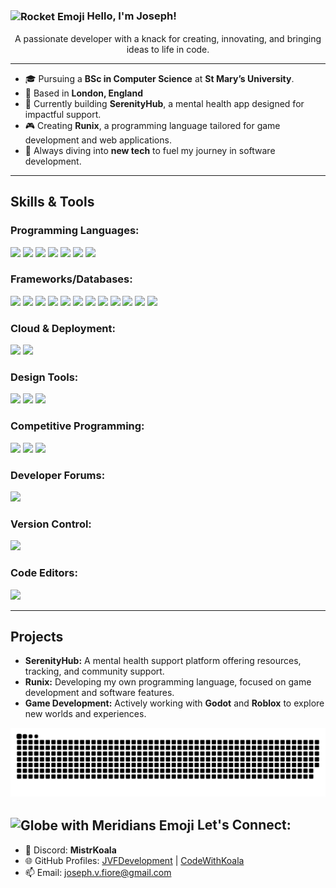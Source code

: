 ### <div><img src="https://raw.githubusercontent.com/Tarikul-Islam-Anik/Animated-Fluent-Emojis/master/Emojis/Travel%20and%20places/Rocket.png" width="30px" align="center" alt="Rocket Emoji"/> Hello, I'm Joseph!</div>

<p align="center">A passionate developer with a knack for creating, innovating, and bringing ideas to life in code.</p>

---

- 🎓 Pursuing a **BSc in Computer Science** at **St Mary’s University**.
- 📍 Based in **London, England**
- 💼 Currently building **SerenityHub**, a mental health app designed for impactful support.
- 🎮 Creating **Runix**, a programming language tailored for game development and web applications.
- 🚀 Always diving into **new tech** to fuel my journey in software development.

---

## Skills & Tools

### Programming Languages:
<p align="left">
  <img src="https://img.shields.io/badge/Python-3776AB?style=for-the-badge&logo=python&logoColor=white"/>
  <img src="https://img.shields.io/badge/Rust-DEA584?style=for-the-badge&logo=rust&logoColor=black"/>
  <img src="https://img.shields.io/badge/JavaScript-F7DF1E?style=for-the-badge&logo=javascript&logoColor=black"/>
  <img src="https://img.shields.io/badge/Lua-2C2D72?style=for-the-badge&logo=lua&logoColor=white"/>
  <img src="https://img.shields.io/badge/TypeScript-007ACC?style=for-the-badge&logo=typescript&logoColor=white"/>
  <img src="https://img.shields.io/badge/Ruby-CC342D?style=for-the-badge&logo=ruby&logoColor=white"/>
  <img src="https://img.shields.io/badge/Bash-4EAA25?style=for-the-badge&logo=gnu-bash&logoColor=white"/>
</p>

### Frameworks/Databases:
<p align="left">
  <img src="https://img.shields.io/badge/Express-000000?style=for-the-badge&logo=express&logoColor=white"/>
  <img src="https://img.shields.io/badge/React-61DAFB?style=for-the-badge&logo=react&logoColor=black"/>
  <img src="https://img.shields.io/badge/React_Native-61DAFB?style=for-the-badge&logo=react&logoColor=black"/>
  <img src="https://img.shields.io/badge/Bootstrap-7952B3?style=for-the-badge&logo=bootstrap&logoColor=white"/>
  <img src="https://img.shields.io/badge/Context_API-61DAFB?style=for-the-badge&logo=react&logoColor=black"/>
  <img src="https://img.shields.io/badge/Node.js-339933?style=for-the-badge&logo=node.js&logoColor=white"/>
  <img src="https://img.shields.io/badge/PostgreSQL-336791?style=for-the-badge&logo=postgresql&logoColor=white"/>
  <img src="https://img.shields.io/badge/MySQL-4479A1?style=for-the-badge&logo=mysql&logoColor=white"/>
  <img src="https://img.shields.io/badge/SQLite-003B57?style=for-the-badge&logo=sqlite&logoColor=white"/>
  <img src="https://img.shields.io/badge/Amazon_DynamoDB-4053D6?style=for-the-badge&logo=amazondynamodb&logoColor=white"/>
  <img src="https://img.shields.io/badge/Amazon_S3-569A31?style=for-the-badge&logo=amazon-s3&logoColor=white"/>
  <img src="https://img.shields.io/badge/Firebase-FFCA28?style=for-the-badge&logo=firebase&logoColor=black"/>
</p>

### Cloud & Deployment:
<p align="left">
  <img src="https://img.shields.io/badge/Vercel-000000?style=for-the-badge&logo=vercel&logoColor=white"/>
  <img src="https://img.shields.io/badge/OneDrive-0078D4?style=for-the-badge&logo=microsoft-onedrive&logoColor=white"/>
</p>

### Design Tools:
<p align="left">
  <img src="https://img.shields.io/badge/Gimp-5C5543?style=for-the-badge&logo=gimp&logoColor=white"/>
  <img src="https://img.shields.io/badge/Canva-00C4CC?style=for-the-badge&logo=canva&logoColor=white"/>
  <img src="https://img.shields.io/badge/Framer-0055FF?style=for-the-badge&logo=framer&logoColor=white"/>
</p>

### Competitive Programming:
<p align="left">
  <img src="https://img.shields.io/badge/LeetCode-FFA116?style=for-the-badge&logo=leetcode&logoColor=black"/>
  <img src="https://img.shields.io/badge/CodePen-000000?style=for-the-badge&logo=codepen&logoColor=white"/>
  <img src="https://img.shields.io/badge/CodeForces-1F8ACB?style=for-the-badge&logo=codeforces&logoColor=white"/>
</p>

### Developer Forums:
<p align="left">
  <img src="https://img.shields.io/badge/Stack_Overflow-FE7A16?style=for-the-badge&logo=stack-overflow&logoColor=white"/>
</p>

### Version Control:
<p align="left">
  <img src="https://img.shields.io/badge/GitHub-181717?style=for-the-badge&logo=github&logoColor=white"/>
</p>

### Code Editors:
<p align="left">
  <img src="https://img.shields.io/badge/VS_Code-0078D4?style=for-the-badge&logo=visual-studio-code&logoColor=white"/>
</p>

---

## Projects

- **SerenityHub:** A mental health support platform offering resources, tracking, and community support.
- **Runix:** Developing my own programming language, focused on game development and software features.
- **Game Development:** Actively working with **Godot** and **Roblox** to explore new worlds and experiences.

<div align="center">
  <picture>
    <source media="(prefers-color-scheme: dark)" srcset="https://raw.githubusercontent.com/platane/platane/output/github-contribution-grid-snake-dark.svg">
    <source media="(prefers-color-scheme: light)" srcset="https://raw.githubusercontent.com/platane/platane/output/github-contribution-grid-snake.svg">
    <img alt="GitHub contribution grid snake animation" src="https://raw.githubusercontent.com/platane/platane/output/github-contribution-grid-snake.svg">
  </picture>
</div>

## <div><img src="https://raw.githubusercontent.com/Tarikul-Islam-Anik/Animated-Fluent-Emojis/master/Emojis/Travel%20and%20places/Globe%20with%20Meridians.png" alt="Globe with Meridians Emoji" width="30px" align="center" /> Let's Connect:</div>

- 💬 Discord: **MistrKoala**
- 🌐 GitHub Profiles: [JVFDevelopment](https://github.com/JVFDevelopment) | [CodeWithKoala](https://github.com/CodeWithKoala)
- 📫 Email: [joseph.v.fiore@gmail.com](mailto:joseph.v.fiore@gmail.com)
